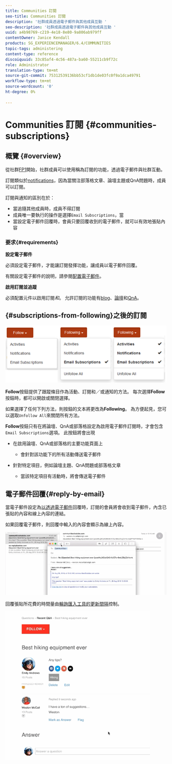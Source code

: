 ```yaml
---
title: Communities 訂閱
seo-title: Communities 訂閱
description: '社群成員透過電子郵件與其他成員互動 '
seo-description: '社群成員透過電子郵件與其他成員互動 '
uuid: a4b98769-c219-4e18-8e80-9a806ab979ff
contentOwner: Janice Kendall
products: SG_EXPERIENCEMANAGER/6.4/COMMUNITIES
topic-tags: administering
content-type: reference
discoiquuid: 33c85af4-4c56-487a-ba60-55211cb9f72c
role: Administrator
translation-type: tm+mt
source-git-commit: 75312539136bb53cf1db1de03fc0f9a1dca49791
workflow-type: tm+mt
source-wordcount: '0'
ht-degree: 0%

---
```



# Communities 訂閱 {#communities-subscriptions}

## 概覽 {#overview}

從社群[FP1](deploy-communities.md#latestfeaturepack)開始，社群成員可以使用稱為訂閱的功能，透過電子郵件與社群互動。

訂閱類似於[notifications](notifications.md)，因為當關注部落格文章、論壇主題或QnA問題時，成員可以訂閱。

訂閱與通知的區別在於：

* 當追隨其他成員時，成員不得訂閱
* 成員唯一要執行的操作是選擇`Email Subscriptions`，當
* 當設定電子郵件回覆時，會員只要回覆收到的電子郵件，就可以有效地張貼內容

### 要求{#requirements}

**設定電子郵件**

必須設定電子郵件，才能讓訂閱發揮功能，讓成員以電子郵件回覆。

有關設定電子郵件的說明，請參閱[配置電子郵件](email.md)。

**啟用訂閱並追蹤**

必須配置元件以啟用訂閱&#x200B;*和*。 允許訂閱的功能有[blog](blog-feature.md)、[論壇](forum.md)和[QnA](working-with-qna.md)。

## {#subscriptions-from-following}之後的訂閱

![chlimage_1-5](assets/chlimage_1-5.png)

**Follow**&#x200B;按鈕提供了跟蹤條目作為活動、訂閱和／或通知的方法。 每次選擇&#x200B;**Follow**&#x200B;按鈕時，都可以開啟或關閉選擇。

如果選擇了任何下列方法，則按鈕的文本將更改為&#x200B;**Following**。 為方便起見，您可以選取`Unfollow All`來關閉所有方法。

**Follow**&#x200B;按鈕只有在將論壇、QnA或部落格設定為啟用電子郵件訂閱時，才會包含`Email Subscriptions`選項。 此按鈕將會出現

* 在啟用論壇、QnA或部落格的主要功能頁面上

   * 會針對該功能下的所有活動傳送電子郵件

* 針對特定項目，例如論壇主題、QnA問題或部落格文章

   * 當該特定項目有活動時，將會傳送電子郵件

## 電子郵件回覆{#reply-by-email}

當電子郵件設定為[以透過電子郵件](email.md#configure-polling-importer)回覆時，訂閱的會員將會收到電子郵件，內含已張貼的內容和線上內容的連結。

如果回覆電子郵件，則回覆中輸入的內容會顯示為線上內容。

![chlimage_1-6](assets/chlimage_1-6.png)

回覆張貼所花費的時間量由[輪詢匯入工具的更新間隔](email.md#configure-polling-importer)控制。

![chlimage_1-7](assets/chlimage_1-7.png)

